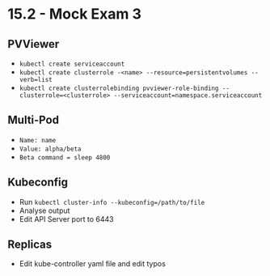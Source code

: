 # 15.2 - Mock Exam 3

## PVViewer

- `kubectl create serviceaccount`
- `kubectl create clusterrole -<name> --resource=persistentvolumes --verb=list`
- `kubectl create clusterrolebinding pvviewer-role-binding --clusterrole=<clusterrole> --serviceaccount=namespace.serviceaccount`

## Multi-Pod

- `Name: name`
- `Value: alpha/beta`
- `Beta command = sleep 4800`

## Kubeconfig

- Run `kubectl cluster-info --kubeconfig=/path/to/file`
- Analyse output
- Edit API Server port to 6443

## Replicas

- Edit kube-controller yaml file and edit typos